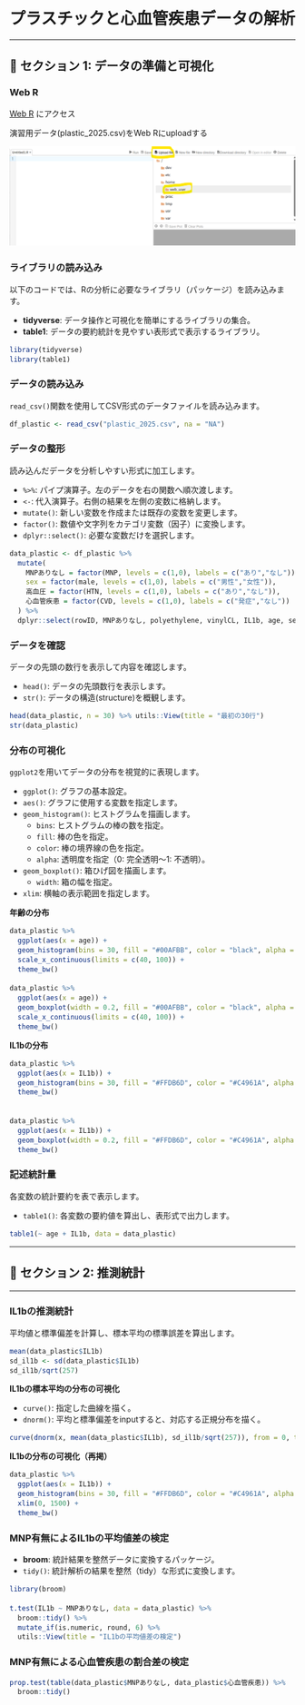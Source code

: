 
# プラスチックと心血管疾患データの解析

---

## 📌 セクション 1: データの準備と可視化

### Web R 

[Web R](https://webr.r-wasm.org/latest/) にアクセス


演習用データ(plastic_2025.csv)をWeb Rにuploadする

<img src="images/file upload on web R.png" alt="WebRにデータをupload" width="600px">


### ライブラリの読み込み

以下のコードでは、Rの分析に必要なライブラリ（パッケージ）を読み込みます。

- **tidyverse**: データ操作と可視化を簡単にするライブラリの集合。
- **table1**: データの要約統計を見やすい表形式で表示するライブラリ。

```R
library(tidyverse)
library(table1)
```

### データの読み込み

`read_csv()`関数を使用してCSV形式のデータファイルを読み込みます。

```R
df_plastic <- read_csv("plastic_2025.csv", na = "NA")
```

### データの整形

読み込んだデータを分析しやすい形式に加工します。

- `%>%`: パイプ演算子。左のデータを右の関数へ順次渡します。
- `<-`: 代入演算子。右側の結果を左側の変数に格納します。
- `mutate()`: 新しい変数を作成または既存の変数を変更します。
- `factor()`: 数値や文字列をカテゴリ変数（因子）に変換します。
- `dplyr::select()`: 必要な変数だけを選択します。

```R
data_plastic <- df_plastic %>% 
  mutate(
    MNPありなし = factor(MNP, levels = c(1,0), labels = c("あり","なし")),
    sex = factor(male, levels = c(1,0), labels = c("男性","女性")),
    高血圧 = factor(HTN, levels = c(1,0), labels = c("あり","なし")),
    心血管疾患 = factor(CVD, levels = c(1,0), labels = c("発症","なし"))
  ) %>%
  dplyr::select(rowID, MNPありなし, polyethylene, vinylCL, IL1b, age, sex, 高血圧, 心血管疾患)
```

### データを確認

データの先頭の数行を表示して内容を確認します。
- `head()`: データの先頭数行を表示します。
- `str()`: データの構造(structure)を概観します。

```R
head(data_plastic, n = 30) %>% utils::View(title = "最初の30行")
str(data_plastic)
```

### 分布の可視化

`ggplot2`を用いてデータの分布を視覚的に表現します。

- `ggplot()`: グラフの基本設定。
- `aes()`: グラフに使用する変数を指定します。
- `geom_histogram()`: ヒストグラムを描画します。
  - `bins`: ヒストグラムの棒の数を指定。
  - `fill`: 棒の色を指定。
  - `color`: 棒の境界線の色を指定。
  - `alpha`: 透明度を指定（0: 完全透明〜1: 不透明）。
- `geom_boxplot()`: 箱ひげ図を描画します。
  - `width`: 箱の幅を指定。
- `xlim`: 横軸の表示範囲を指定します。

**年齢の分布**

```R
data_plastic %>% 
  ggplot(aes(x = age)) +
  geom_histogram(bins = 30, fill = "#00AFBB", color = "black", alpha = 0.6) +
  scale_x_continuous(limits = c(40, 100)) +
  theme_bw()

data_plastic %>% 
  ggplot(aes(x = age)) +
  geom_boxplot(width = 0.2, fill = "#00AFBB", color = "black", alpha = 0.6) +
  scale_x_continuous(limits = c(40, 100)) +
  theme_bw()
```

**IL1bの分布**

```R
data_plastic %>% 
  ggplot(aes(x = IL1b)) +
  geom_histogram(bins = 30, fill = "#FFDB6D", color = "#C4961A", alpha = 0.6) +
  theme_bw()


data_plastic %>% 
  ggplot(aes(x = IL1b)) +
  geom_boxplot(width = 0.2, fill = "#FFDB6D", color = "#C4961A", alpha = 0.6) +
  theme_bw()
```
### 記述統計量
各変数の統計要約を表で表示します。
- `table1()`: 各変数の要約値を算出し、表形式で出力します。

```R
table1(~ age + IL1b, data = data_plastic)
```
---

## 📌 セクション 2: 推測統計
---

### IL1bの推測統計

平均値と標準偏差を計算し、標本平均の標準誤差を算出します。

```R
mean(data_plastic$IL1b)
sd_il1b <- sd(data_plastic$IL1b)
sd_il1b/sqrt(257)
```

**IL1bの標本平均の分布の可視化**
- `curve()`: 指定した曲線を描く。
- `dnorm()`: 平均と標準偏差をinputすると、対応する正規分布を描く。

```R
curve(dnorm(x, mean(data_plastic$IL1b), sd_il1b/sqrt(257)), from = 0, to = 1500)
```
**IL1bの分布の可視化（再掲）**

```R
data_plastic %>% 
  ggplot(aes(x = IL1b)) +
  geom_histogram(bins = 30, fill = "#FFDB6D", color = "#C4961A", alpha = 0.6) +
  xlim(0, 1500) +
  theme_bw()
```

### MNP有無によるIL1bの平均値差の検定

- **broom**: 統計結果を整然データに変換するパッケージ。
- `tidy()`: 統計解析の結果を整然（tidy）な形式に変換します。

```R
library(broom)

t.test(IL1b ~ MNPありなし, data = data_plastic) %>% 
  broom::tidy() %>% 
  mutate_if(is.numeric, round, 6) %>% 
  utils::View(title = "IL1bの平均値差の検定")
```

### MNP有無による心血管疾患の割合差の検定

```R
prop.test(table(data_plastic$MNPありなし, data_plastic$心血管疾患)) %>% 
  broom::tidy()
```
